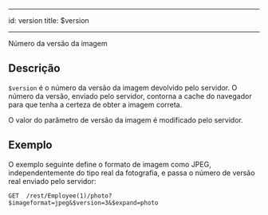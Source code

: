 - - -
id: version title: $version
- - -

Número da versão da imagem

## Descrição

`$version` é o número da versão da imagem devolvido pelo servidor. O número da versão, enviado pelo servidor, contorna a cache do navegador para que tenha a certeza de obter a imagem correta.

O valor do parâmetro de versão da imagem é modificado pelo servidor.

## Exemplo

O exemplo seguinte define o formato de imagem como JPEG, independentemente do tipo real da fotografia, e passa o número de versão real enviado pelo servidor:

 `GET  /rest/Employee(1)/photo?$imageformat=jpeg&$version=3&$expand=photo`